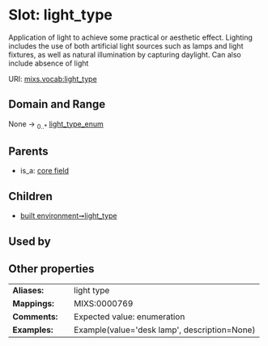 
# Slot: light_type


Application of light to achieve some practical or aesthetic effect. Lighting includes the use of both artificial light sources such as lamps and light fixtures, as well as natural illumination by capturing daylight. Can also include absence of light

URI: [mixs.vocab:light_type](https://w3id.org/mixs/vocab/light_type)


## Domain and Range

None &#8594;  <sub>0..\*</sub> [light_type_enum](light_type_enum.md)

## Parents

 *  is_a: [core field](core_field.md)

## Children

 *  [built environment➞light_type](built_environment_light_type.md)

## Used by


## Other properties

|  |  |  |
| --- | --- | --- |
| **Aliases:** | | light type |
| **Mappings:** | | MIXS:0000769 |
| **Comments:** | | Expected value: enumeration |
| **Examples:** | | Example(value='desk lamp', description=None) |

